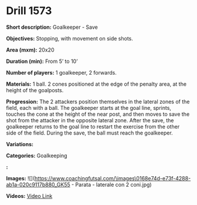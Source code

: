# Drill 1573

**Short description:**
Goalkeeper - Save

**Objectives:**
Stopping, with movement on side shots.

**Area (mxm):**
20x20

**Duration (min):**
From 5’ to 10’

**Number of players:**
1 goalkeeper, 2 forwards.

**Materials:**
1 ball. 2 cones positioned at the edge of the penalty area, at the height of the goalposts.

**Progression:**
The 2 attackers position themselves in the lateral zones of the field, each with a ball. The goalkeeper starts at the goal line, sprints, touches the cone at the height of the near post, and then moves to save the shot from the attacker in the opposite lateral zone. After the save, the goalkeeper returns to the goal line to restart the exercise from the other side of the field. During the save, the ball must reach the goalkeeper.

**Variations:**


**Categories:**
Goalkeeping

**:**


**Images:**
![](https://www.coachingfutsal.com/\images\0168e74d-e73f-4288-ab1a-020c9117b880_GK55 - Parata - laterale con 2 coni.jpg)

**Videos:**
[Video Link](https://www.youtube.com/embed/mzg3G5Y7qts)

